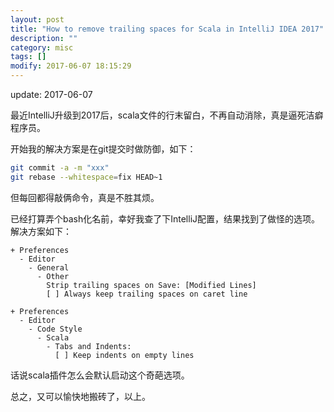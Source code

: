 ```yaml
---
layout: post
title: "How to remove trailing spaces for Scala in IntelliJ IDEA 2017"
description: ""
category: misc
tags: []
modify: 2017-06-07 18:15:29
---
```


update: 2017-06-07


最近IntelliJ升级到2017后，scala文件的行末留白，不再自动消除，真是逼死洁癖程序员。

开始我的解决方案是在git提交时做防御，如下：

```bash
git commit -a -m "xxx"
git rebase --whitespace=fix HEAD~1
```

但每回都得敲俩命令，真是不胜其烦。

已经打算弄个bash化名前，幸好我查了下IntelliJ配置，结果找到了做怪的选项。
解决方案如下：

```
+ Preferences
  - Editor
    - General
      - Other
        Strip trailing spaces on Save: [Modified Lines]
        [ ] Always keep trailing spaces on caret line

+ Preferences
  - Editor
    - Code Style
      - Scala
        - Tabs and Indents:
          [ ] Keep indents on empty lines
```

话说scala插件怎么会默认启动这个奇葩选项。

总之，又可以愉快地搬砖了，以上。

